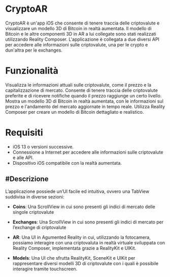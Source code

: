 # CryptoAR
CryptoAR è un'app iOS che consente di tenere traccia delle criptovalute e visualizzare un modello 3D di Bitcoin in realtà aumentata. Il modello di Bitcoin e le altre componenti 3D in AR a lui collegate sono stati realizzati utilizzando Reality Composer. L'applicazione è collegata a due diversi API per accedere alle informazioni sulle criptovalute, una per le crypto e dun'altra per le exchanges.

# Funzionalità
Visualizza le informazioni attuali sulle criptovalute, come il prezzo e la capitalizzazione di mercato.
Consente di tenere traccia delle criptovalute preferite e di ricevere notifiche quando il prezzo raggiunge un certo livello.
Mostra un modello 3D di Bitcoin in realtà aumentata, con le informazioni sul prezzo e l'andamento del mercato aggiornate in tempo reale.
Utilizza Reality Composer per creare un modello di Bitcoin dettagliato e realistico.

# Requisiti
- iOS 13 o versioni successive.
- Connessione a Internet per accedere alle informazioni sulle criptovalute e alle API.
- Dispositivo iOS compatibile con la realtà aumentata.

#Descrizione
--------------
L’applicazione possiede un’UI facile ed intuitiva, ovvero una TabView suddivisa in diverse sezioni:
- **Coins**: Una ScrollView in cui sono presenti gli indici di mercato delle
singole criptovalute



- **Exchanges**: Una ScrollView in cui sono presenti gli indici di mercato
per l’exchange di criptovalute
- **AR**: Una UI in Agumented Reality in cui, utilizzando la fotocamera,
possiamo interagire con una criptovaluta in realtà virtuale sviluppata
con Reality Composer, implementata grazie a RealityKit e UIKit.
- **Models**: Una UI che sfrutta RealityKit, SceneKit e UIKit per rappresentare diversi modelli 3D di criptovalute con i quali è possibile interagire tramite touchscreen.
